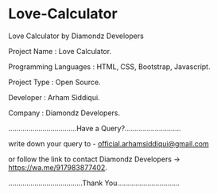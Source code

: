 # Love-Calculator
Love Calculator by Diamondz Developers

Project Name : Love Calculator.

Programming Languages : HTML, CSS, Bootstrap, Javascript.

Project Type : Open Source.

Developer : Arham Siddiqui.

Company : Diamondz Developers.

..................................Have a Query?............................

write down your query to - official.arhamsiddiqui@gmail.com

or follow the link to contact Diamondz Developers -> https://wa.me/917983877402.




.....................................Thank You...............................
